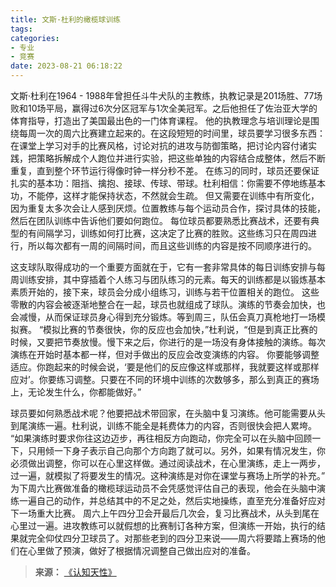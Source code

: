 ```yaml
---
title: 文斯·杜利的橄榄球训练
tags:
categories:
- 专业
- 竞赛
date: 2023-08-21 06:18:22
---
```


文斯·杜利在1964 - 1988年曾担任斗牛犬队的主教练，执教记录是201场胜、77场败和10场平局，赢得过6次分区冠军与1次全美冠军。之后他担任了佐治亚大学的体育指导，打造出了美国最出色的一门体育课程。<!--more-->
他的执教理念与培训理论是围绕每周一次的周六比赛建立起来的。在这段短短的时间里，球员要学习很多东西：
在课堂上学习对手的比赛风格，讨论对抗的进攻与防御策略，把讨论内容付诸实践，把策略拆解成个人跑位并进行实验，把这些单独的内容结合成整体，然后不断重复，直到整个环节运行得像时钟一样分秒不差。
在练习的同时，球员还要保证扎实的基本功：阻挡、擒抱、接球、传球、带球。杜利相信：你需要不停地练基本功，不能停，这样才能保持状态，不然就会生疏。
但又需要在训练中有所变化，因为重复太多次会让人感到厌烦。位置教练与每个运动员合作，探讨具体的技能，然后在团队训练中告诉他们要如何跑位。
每位球员都要熟悉比赛战术，还要有典型的有间隔学习，训练如何打比赛，这决定了比赛的胜败。这些练习只在周四进行，所以每次都有一周的间隔时间，而且这些训练的内容是按不同顺序进行的。

这支球队取得成功的一个重要方面就在于，它有一套非常具体的每日训练安排与每周训练安排，其中穿插着个人练习与团队练习的元素。每天的训练都是以锻炼基本素质开始的，接下来，球员会分成小组练习，训练与若干位置相关的跑位。
这些零散的内容会被逐渐地整合在一起，球员也就组成了球队。演练的节奏会加快，也会减慢，从而保证球员身心得到充分锻炼。等到周三，队伍会真刀真枪地打一场模拟赛。
“模拟比赛的节奏很快，你的反应也会加快，”杜利说，“但是到真正比赛的时候，又要把节奏放慢。慢下来之后，你进行的是一场没有身体接触的演练。每次演练在开始时基本都一样，但对手做出的反应会改变演练的内容。
你要能够调整适应。你跑起来的时候会说，‘要是他们的反应像这样或那样，我就要这样或那样应对’。你要练习调整。只要在不同的环境中训练的次数够多，那么到真正的赛场上，无论发生什么，你都能做好。”

球员要如何熟悉战术呢？他要把战术带回家，在头脑中复习演练。他可能需要从头到尾演练一遍。杜利说，训练不能全是耗费体力的内容，否则很快会把人累垮。
“如果演练时要求你往这边迈步，再往相反方向跑动，你完全可以在头脑中回顾一下，只用倾一下身子表示自己向那个方向跑了就可以。另外，如果有情况发生，你必须做出调整，你可以在心里这样做。通过阅读战术，在心里演练，走上一两步，过一遍，就模拟了将要发生的情况。这种演练是对你在课堂与赛场上所学的补充。”
为下周六比赛做准备的橄榄球运动员不会凭感觉评估自己的表现，他会在头脑中演练一遍自己的动作，并总结其中的不足之处，然后实地操练，直至充分准备好应对下一场重大比赛。
周六上午四分卫会开最后几次会，复习比赛战术，从头到尾在心里过一遍。进攻教练可以就假想的比赛制订各种方案，但演练一开始，执行的结果就完全仰仗四分卫球员了。对那些老到的四分卫来说——周六将要踏上赛场的他们在心里做了预演，做好了根据情况调整自己做出应对的准备。

> **来源：**
>[《认知天性》](http://www.sophie-eden.ltd:5171/#/读书/学习/认知天性.md)  
